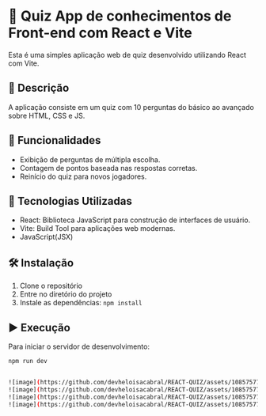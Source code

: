 # 🧩 Quiz App de conhecimentos de Front-end com React e Vite

Esta é uma simples aplicação web de quiz desenvolvido utilizando React com Vite.

## 📝 Descrição

A aplicação consiste em um quiz com 10 perguntas do básico ao avançado sobre HTML, CSS e JS.

## 🚀 Funcionalidades

- Exibição de perguntas de múltipla escolha.
- Contagem de pontos baseada nas respostas corretas.
- Reinício do quiz para novos jogadores.

## 🔧 Tecnologias Utilizadas

- React: Biblioteca JavaScript para construção de interfaces de usuário.
- Vite: Build Tool para aplicações web modernas.
- JavaScript(JSX)

## 🛠️ Instalação

1. Clone o repositório
2. Entre no diretório do projeto
3. Instale as dependências: `npm install`

## ▶️ Execução

Para iniciar o servidor de desenvolvimento:

```bash
npm run dev


![image](https://github.com/devheloisacabral/REACT-QUIZ/assets/108575773/5410ede5-140d-4502-abed-e625680a21a4)
![image](https://github.com/devheloisacabral/REACT-QUIZ/assets/108575773/aa85072e-aa32-4af5-a9dc-43e3170d9f9d)
![image](https://github.com/devheloisacabral/REACT-QUIZ/assets/108575773/72611889-0fd0-4cbd-9817-045ada752c37)
![image](https://github.com/devheloisacabral/REACT-QUIZ/assets/108575773/a4c97582-6b1b-447e-9b66-4dd8c7d9a889)





